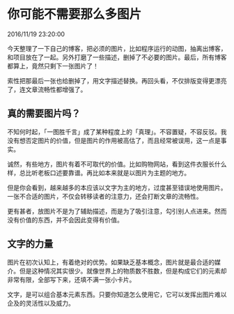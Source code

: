 # 你可能不需要那么多图片
2016/11/19 23:20:00


今天整理了一下自己的博客，把必须的图片，比如程序运行的动图，抽离出博客，和项目放在了一起。另外打磨了一些描述，删掉了不必要的图片。最后，所有博客都算上，竟然只剩下一张图片了！

索性把那最后一张也给删掉了，用文字描述替换。再回头看，不仅排版变得更漂亮了，连文章流畅性都增强了。


## 真的需要图片吗？

不知何时起，「一图胜千言」成了某种程度上的「真理」。不容置疑，不容反驳。我没有想否定图片的价值，但是图片的作用被高估了，而且经常被误用，这一点是事实。

诚然，有些地方，图片有着不可取代的价值。比如购物网站，看到这件衣服长什么样，总比听老板口述要靠谱。再比如本来就是以图片为主题的地方。

但是你会看到，越来越多的本应该以文字为主的地方，过度甚至错误地使用图片。一张不合适的图片，不仅会转移读者的注意力，还会打断文章的流畅性。

更有甚者，放图片不是为了辅助描述，而是为了吸引注意，勾引别人点进来。然而没有价值的东西，并不会因此变得有价值。


## 文字的力量

图片在初次认知上，有着绝对的优势。如果缺乏基本概念，图片就是最合适的媒介。但是这种情况其实很少。就像世界上的物质数不胜数，但是构成它们的元素却非常有限，全部写下来，还填不满一张小卡片。

文字，是可以组合基本元素东西。只要你知道怎么使用它，它可以发挥出图片难以企及的灵活性以及威力。


